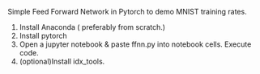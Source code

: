 Simple Feed Forward Network in Pytorch to demo MNIST training rates.

1. Install Anaconda ( preferably from scratch.)
2. Install pytorch
3. Open a jupyter notebook & paste ffnn.py into notebook cells. Execute code.
4. (optional)Install idx_tools. 

